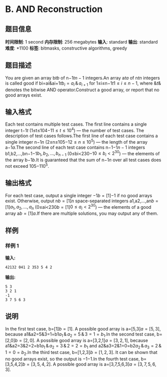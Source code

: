 # B. AND Reconstruction

## 题目信息

**时间限制**: 1 second
**内存限制**: 256 megabytes
**输入**: standard
**输出**: standard
**难度**: *1100
**标签**: bitmasks, constructive algorithms, greedy

## 题目描述

You are given an array b$t$$b$ of n−1$t$$n - 1$ integers.An array a$t$$a$ of n$t$$n$ integers is called good if bi=ai&ai+1$t$$b_i = a_i \, \& \, a_{i + 1}$ for 1≤i≤n−1$t$$1 \le i \le n-1$, where &$t$$\&$ denotes the bitwise AND operator.Construct a good array, or report that no good arrays exist.

## 输入格式

Each test contains multiple test cases. The first line contains a single integer t$-1$$t$ (1≤t≤104$-1$$1 \le t \le 10^4$) — the number of test cases. The description of test cases follows.The first line of each test case contains a single integer n$-1$$n$ (2≤n≤105$-1$$2 \le n \le 10^5$) — the length of the array a$-1$$a$.The second line of each test case contains n−1$-1$$n - 1$ integers b1,b2,…,bn−1$-1$$b_1, b_2, \ldots, b_{n - 1}$ (0≤bi<230$-1$$0 \le b_i < 2^{30}$) — the elements of the array b$-1$$b$.It is guaranteed that the sum of n$-1$$n$ over all test cases does not exceed 105$-1$$10^5$.

## 输出格式

For each test case, output a single integer −1$b = [1]$$-1$ if no good arrays exist. Otherwise, output n$b = [1]$$n$ space-separated integers a1,a2,…,an$b = [1]$$a_1, a_2, \ldots, a_n$ (0≤ai<230$b = [1]$$0 \le a_i < 2^{30}$) — the elements of a good array a$b = [1]$$a$.If there are multiple solutions, you may output any of them.

## 样例

### 样例 1

**输入:**
```
42132 041 2 353 5 4 2
```

**输出:**
```
5 3
3 2 1
-1
3 7 5 6 3
```

## 说明

In the first test case, b=[1]$b = [1]$. A possible good array is a=[5,3]$a=[5, 3]$, because a1&a2=5&3=1=b1$a_1 \, \& \, a_2 = 5 \, \& \, 3 = 1 = b_1$.In the second test case, b=[2,0]$b = [2, 0]$. A possible good array is a=[3,2,1]$a=[3, 2, 1]$, because a1&a2=3&2=2=b1$a_1 \, \& \, a_2 = 3 \, \& \, 2 = 2 = b_1$ and a2&a3=2&1=0=b2$a_2 \, \& \, a_3 = 2 \, \& \, 1 = 0 = b_2$.In the third test case, b=[1,2,3]$b = [1, 2, 3]$. It can be shown that no good arrays exist, so the output is −1$-1$.In the fourth test case, b=[3,5,4,2]$b = [3, 5, 4, 2]$. A possible good array is a=[3,7,5,6,3]$a=[3, 7, 5, 6, 3]$.
